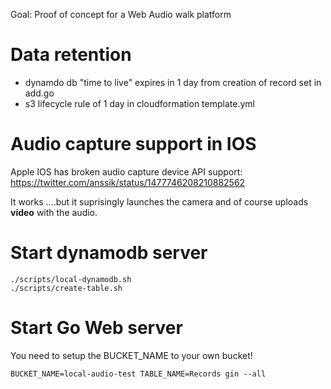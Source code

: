 Goal: Proof of concept for a Web Audio walk platform

# Data retention

- dynamdo db "time to live" expires in 1 day from creation of record set in add.go
- s3 lifecycle rule of 1 day in cloudformation template.yml

# Audio capture support in IOS

Apple IOS has broken audio capture device API support: https://twitter.com/anssik/status/1477746208210882562

It works ....but it suprisingly launches the camera and of course uploads
**video** with the audio.

# Start dynamodb server

    ./scripts/local-dynamodb.sh
    ./scripts/create-table.sh

# Start Go Web server

You need to setup the BUCKET_NAME to your own bucket!

    BUCKET_NAME=local-audio-test TABLE_NAME=Records gin --all
